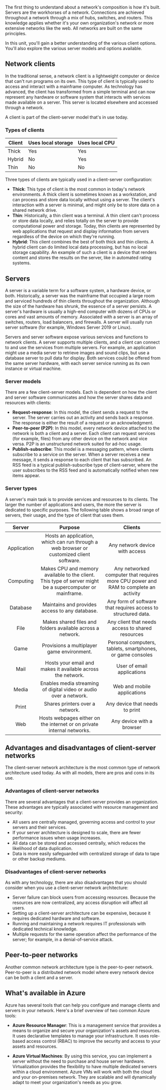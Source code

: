The first thing to understand about a network's composition is how it's built. Servers are the workhorses of a network. Connections are achieved throughout a network through a mix of hubs, switches, and routers. This knowledge applies whether it's your own organization's network or more extensive networks like the web. All networks are built on the same principles.

In this unit, you'll gain a better understanding of the various client options. You'll also explore the various server models and options available.

## Network clients

In the traditional sense, a network client is a lightweight computer or device that can't run programs on its own. This type of client is typically used to access and interact with a mainframe computer. As technology has advanced, the client has transformed from a simple terminal and can now represent any hardware or software system that interacts with services made available on a server. This server is located elsewhere and accessed through a network.

A client is part of the client-server model that's in use today.

### Types of clients

| Client  | Uses local storage | Uses local CPU |
| ------- | ------------------ | -------------- |
| Thick   |        Yes         | Yes            |
| Hybrid  |         No         | Yes            |
|  Thin   |         No         | No             |

Three types of clients are typically used in a client-server configuration:

- **Thick**: This type of client is the most common in today's network environments. A thick client is sometimes known as a workstation, and can process and store data locally without using a server. The client's interaction with a server is minimal, and might only be to store data on a shared network drive.
- **Thin**: Historically, a thin client was a terminal. A thin client can't process or store data locally, and relies totally on the server to provide computational power and storage. Today, thin clients are represented by web applications that request and display information from servers regardless of the device on which they're running.
- **Hybrid**: This client combines the best of both thick and thin clients. A hybrid client can do limited local data processing, but has no local storage capability. An example of such a client is a device that renders content and stores the results on the server, like in automated rating systems.

## Servers

A server is a variable term for a software system, a hardware device, or both. Historically, a server was the mainframe that occupied a large room and serviced hundreds of thin clients throughout the organization. Although the size of the hardware has shrunk, the essence of a server persists. A server's hardware is usually a high-end computer with dozens of CPUs or cores and vast amounts of memory. Associated with a server is an array of switches, routers, load balancers, and firewalls. A server will usually run server software (for example, Windows Server 2019 or Linux).

Servers and server software expose various services and functions to network clients. A server supports multiple clients, and a client can connect to and use the services from multiple servers. For example, an application might use a media server to retrieve images and sound clips, but use a database server to pull data for display. Both services could be offered from the same server hardware, with each server service running as its own instance or virtual machine.

### Server models

There are a few client-server models. Each is dependent on how the client and server software communicates and how the server shares data and resources with clients:

- **Request-response**: In this model, the client sends a request to the server. The server carries out an activity and sends back a response. The response is either the result of a request or an acknowledgment.
- **Peer-to-peer (P2P)**: In this model, every network device attached to the network is both a client and a server. Each client can request services (for example, files) from any other device on the network and vice versa. P2P is an unstructured network suited for ad-hoc usage.
- **Publish-subscribe**: This model is a messaging pattern, where clients subscribe to a service on the server. When a server receives a new message, it sends a response to each client that has subscribed. An RSS feed is a typical publish-subscribe type of client-server, where the user subscribes to the RSS feed and is automatically notified when new items appear.

### Server types

A server's main task is to provide services and resources to its clients. The larger the number of applications and users, the more the server is dedicated to specific purposes. The following table shows a broad range of servers, their usage, and the type of client that uses them.

| Server           | Purpose                           | Clients                        |
| :-------------------: | :-------------------------------: | :----------------------------: |
| Application  | Hosts an application, which can run through a web browser or customized client software. |   Any network device with access   |
| Computing  | Makes CPU and memory available to the client. This type of server might be a supercomputer or mainframe. | Any networked computer that requires more CPU power and RAM to complete an activity |
| Database  | Maintains and provides access to any database. | Any form of software that requires access to structured data. |
|   File    | Makes shared files and folders available across a network. | Any client that needs access to shared resources |
|   Game    | Provisions a multiplayer game environment. | Personal computers, tablets, smartphones, or game consoles |
|   Mail    | Hosts your email and makes it available across the network. |  User of email applications  |
|  Media   | Enables media streaming of digital video or audio over a network. | Web and mobile applications |
|  Print   | Shares printers over a network. |  Any device that needs to print |
|    Web    | Hosts webpages either on the internet or on private internal networks. |   Any device with a browser |

## Advantages and disadvantages of client-server networks

The client-server network architecture is the most common type of network architecture used today. As with all models, there are pros and cons in its use.

### Advantages of client-server networks

There are several advantages that a client-server provides an organization. These advantages are typically associated with resource management and security:

- All users are centrally managed, governing access and control to your servers and their services.
- If your server architecture is designed to scale, there are fewer performance issues when usage increases.
- All data can be stored and accessed centrally, which reduces the likelihood of data duplication.
- Data is more easily safeguarded with centralized storage of data to tape or other backup mediums.

### Disadvantages of client-server networks

As with any technology, there are also disadvantages that you should consider when you use a client-server network architecture:

- Server failure can block users from accessing resources. Because the resources are now centralized, any access disruption will affect all users.
- Setting up a client-server architecture can be expensive, because it requires dedicated hardware and software.
- Running and maintaining a network requires IT professionals with dedicated technical knowledge.
- Multiple requests for the same operation affect the performance of the server; for example, in a denial-of-service attack.

## Peer-to-peer networks

Another common network architecture type is the peer-to-peer network. Peer-to-peer is a distributed network model where every network device can be both a client and a server.

## What's available in Azure

Azure has several tools that can help you configure and manage clients and servers in your network. Here's a brief overview of two common Azure tools:

- **Azure Resource Manager**: This is a management service that provides a means to organize and secure your organization's assets and resources. It uses declarative templates to manage your infrastructure. It uses role-based access control (RBAC) to improve the security and access to your assets and resources.

- **Azure Virtual Machines**: By using this service, you can implement a server without the need to purchase and house server hardware. Virtualization provides the flexibility to have multiple dedicated servers within a cloud environment. Azure VMs will work with both the cloud and your on-premises network. They are scalable and will dynamically adapt to meet your organization's needs as you grow.

